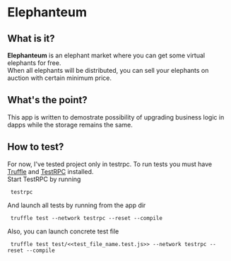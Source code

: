 # Elephanteum
## What is it?

__Elephanteum__ is an elephant market where you can get some virtual elephants for free.    
When all elephants will be distributed, you can sell your elephants on auction with certain minimum price.

## What's the point?

This app is written to demostrate possibility of upgrading business logic in dapps while the storage remains the same. 

## How to test?

For now, I've tested project only in testrpc.
To run tests you must have [Truffle](https://github.com/trufflesuite/truffle) and [TestRPC](https://www.npmjs.com/package/ethereumjs-testrpc) installed.      
Start TestRPC by running  

     testrpc   
     
And launch all tests by running from the app dir

     truffle test --network testrpc --reset --compile

Also, you can launch concrete test file

     truffle test test/<<test_file_name.test.js>> --network testrpc --reset --compile